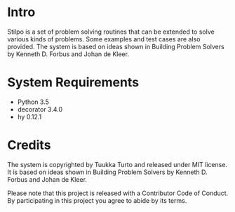 Intro
=====
Stilpo is a set of problem solving routines that can be extended to solve
various kinds of problems. Some examples and test cases are also provided.
The system is based on ideas shown in Building Problem Solvers by Kenneth D.
Forbus and Johan de Kleer.

System Requirements
===================
- Python 3.5
- decorator 3.4.0
- hy 0.12.1

Credits
=======
The system is copyrighted by Tuukka Turto and released under MIT license. It is based
on ideas shown in Building Problem Solvers by Kenneth D. Forbus and Johan de Kleer.

Please note that this project is released with a Contributor Code of Conduct.
By participating in this project you agree to abide by its terms.

